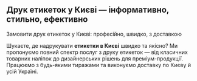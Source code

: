 ## Друк етикеток у Києві — інформативно, стильно, ефективно

Замовити друк етикеток у Києві: професійно, швидко, з доставкою

Шукаєте, де надрукувати **етикетки в Києві** швидко та якісно? Ми пропонуємо повний спектр послуг з друку етикеток — від класичних товарних наліпок до дизайнерських рішень для преміум-продукції. Працюємо з будь-якими тиражами та виконуємо доставку по Києву й усій Україні.